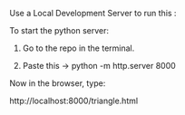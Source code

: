 Use a Local Development Server to run this :

To start the python server:

1. Go to the repo in the terminal.

2. Paste this -> python -m http.server 8000

Now in the browser, type:

http://localhost:8000/triangle.html
